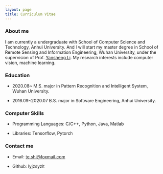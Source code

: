 ```yaml
---
layout: page
title: Curriculum Vitae 
---
```

### About me

I am currently a undergraduate with School of Computer Science and Technology, Anhui University. And I will start my master degree in School of Remote Sensing and Information Engineering, Wuhan University, under the supervision of Prof. <a href="http://www.escience.cn/people/liyansheng01/index.html">Yansheng Li</a>. My research interests include computer vision, machine learning.


### Education

* 2020.08~ M.S. major in Pattern Recognition and Intelligent System, Wuhan University.

* 2016.09~2020.07 B.S. major in Software Engineering, Anhui University.	


### Computer Skills

* Programming Languages: C/C++, Python, Java, Matlab

* Libraries: Tensorflow, Pytorch

### Contact me  

* Email: te.shi@foxmail.com   
 
* Github: lyjzsyzlt
 





